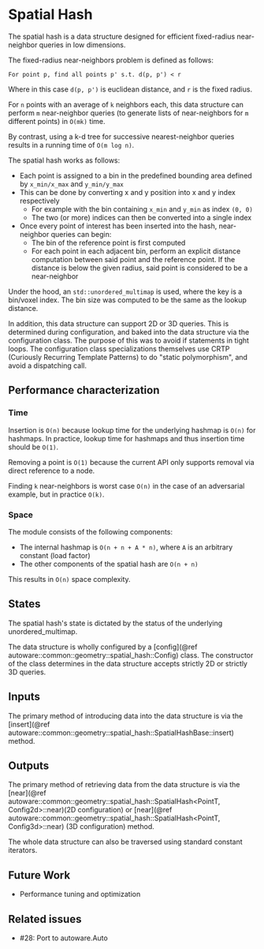 # Spatial Hash

The spatial hash is a data structure designed for efficient fixed-radius near-neighbor queries in
low dimensions.

The fixed-radius near-neighbors problem is defined as follows:

`For point p, find all points p' s.t. d(p, p') < r`

Where in this case `d(p, p')` is euclidean distance, and `r` is the fixed
radius.

For `n` points with an average of `k` neighbors each, this data structure can
perform `m` near-neighbor queries (to generate lists of near-neighbors for `m`
different points) in `O(mk)` time.

By contrast, using a k-d tree for successive nearest-neighbor queries results in
a running time of `O(m log n)`.

The spatial hash works as follows:

- Each point is assigned to a bin in the predefined bounding area defined by
  `x_min/x_max` and `y_min/y_max`
- This can be done by converting x and y position into x and y index
  respectively
  - For example with the bin containing `x_min` and `y_min` as index `(0, 0)`
  - The two (or more) indices can then be converted into a single index
- Once every point of interest has been inserted into the hash, near-neighbor
  queries can begin:
  - The bin of the reference point is first computed
  - For each point in each adjacent bin, perform an explicit distance computation
    between said point and the reference point. If the distance is below the given
    radius, said point is considered to be a near-neighbor

Under the hood, an `std::unordered_multimap` is used, where the key is a bin/voxel index.
The bin size was computed to be the same as the lookup distance.

In addition, this data structure can support 2D or 3D queries. This is determined during
configuration, and baked into the data structure via the configuration class. The purpose of
this was to avoid if statements in tight loops. The configuration class specializations themselves
use CRTP (Curiously Recurring Template Patterns) to do "static polymorphism", and avoid
a dispatching call.

## Performance characterization

### Time

Insertion is `O(n)` because lookup time for the underlying hashmap is `O(n)` for
hashmaps. In practice, lookup time for hashmaps and thus insertion time should
be `O(1)`.

Removing a point is `O(1)` because the current API only supports removal via
direct reference to a node.

Finding `k` near-neighbors is worst case `O(n)` in the case of an adversarial
example, but in practice `O(k)`.

### Space

The module consists of the following components:

- The internal hashmap is `O(n + n + A * n)`, where `A` is an arbitrary
  constant (load factor)
- The other components of the spatial hash are `O(n + n)`

This results in `O(n)` space complexity.

## States

The spatial hash's state is dictated by the status of the underlying unordered_multimap.

The data structure is wholly configured by a
[config](@ref autoware::common::geometry::spatial_hash::Config) class. The constructor
of the class determines in the data structure accepts strictly 2D or strictly 3D queries.

## Inputs

The primary method of introducing data into the data structure is via the
[insert](@ref autoware::common::geometry::spatial_hash::SpatialHashBase::insert) method.

## Outputs

The primary method of retrieving data from the data structure is via the
[near](@ref autoware::common::geometry::spatial_hash::SpatialHash<PointT, Config2d>::near)\(2D
configuration\)
or [near](@ref autoware::common::geometry::spatial_hash::SpatialHash<PointT, Config3d>::near)
\(3D configuration\) method.

The whole data structure can also be traversed using standard constant iterators.

## Future Work

- Performance tuning and optimization

## Related issues

- #28: Port to autoware.Auto

